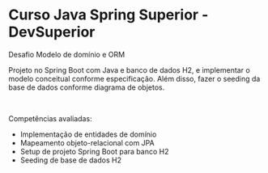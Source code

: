 <h1>Curso Java Spring Superior - DevSuperior</h1>
<p>Desafio Modelo de domínio e ORM</p>
<p>Projeto no Spring Boot com Java e banco de dados H2, e implementar o modelo conceitual conforme especificação. Além disso, fazer o seeding da base de dados conforme diagrama de objetos.</p>
<br>
<p>Competências avaliadas:</p>
<ul>
  <li>Implementação de entidades de domínio</li>
  <li>Mapeamento objeto-relacional com JPA</li>
  <li>Setup de projeto Spring Boot para banco H2</li>
  <li>Seeding de base de dados H2</li>
</ul>
